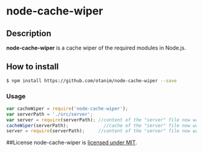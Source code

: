 # node-cache-wiper

## Description
**node-cache-wiper** is a cache wiper of the required modules in Node.js.

## How to install

```sh
$ npm install https://github.com/otanim/node-cache-wiper --save
```

### Usage

```javascript
var cacheWiper = require('node-cache-wiper');
var serverPath = './src/server';
var server = require(serverPath); //content of the "server" file now was cached
cacheWiper(serverPath);             //cache of the "server" file now was wiped
server = require(serverPath);     //content of the "server" file now was cached AGAIN
```


##License
node-cache-wiper is [licensed under MIT](https://github.com/otanim/node-cache-wiper/blob/master/LICENSE).
